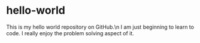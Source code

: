 # hello-world
This is my hello world repository on GitHub.\n
I am just beginning to learn to code.  I really enjoy the problem solving aspect of it. 
